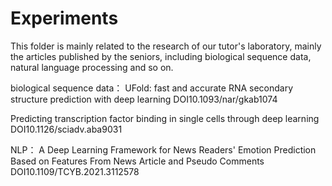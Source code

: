 # Experiments
This folder is mainly related to the research of our tutor's laboratory, mainly the articles published by the seniors, including biological sequence data, natural language processing and so on.

biological sequence data：
UFold: fast and accurate RNA secondary structure prediction with deep learning
DOI10.1093/nar/gkab1074

Predicting transcription factor binding in single cells through deep learning
DOI10.1126/sciadv.aba9031

NLP：
A Deep Learning Framework for News Readers' Emotion Prediction Based on Features From News Article and Pseudo Comments
DOI10.1109/TCYB.2021.3112578
